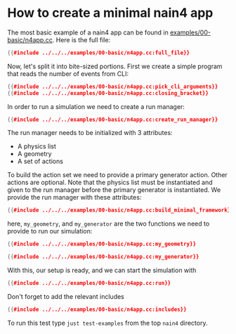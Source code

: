 # How to create a minimal nain4 app

The most basic example of a nain4 app can be found in [examples/00-basic/n4app.cc](../../../examples/00-basic/n4app.cc). Here is the full file:

```c++
{{#include ../../../examples/00-basic/n4app.cc:full_file}}
```

Now, let's split it into bite-sized portions. First we create a simple program that reads the number of events from CLI:
```c++
{{#include ../../../examples/00-basic/n4app.cc:pick_cli_arguments}}
{{#include ../../../examples/00-basic/n4app.cc:closing_bracket}}
```

In order to run a simulation we need to create a run manager:
```c++
{{#include ../../../examples/00-basic/n4app.cc:create_run_manager}}
```

The run manager needs to be initialized with 3 attributes:
- A physics list
- A geometry
- A set of actions

To build the action set we need to provide a primary generator action. Other actions are optional.
Note that the physics list must be instantiated and given to the run manager before the primary generator is instantiated. We provide the run manager with these attributes:

```c++
{{#include ../../../examples/00-basic/n4app.cc:build_minimal_framework}}
```

here, `my_geometry`, and `my_generator` are the two functions we need to provide to run our simulation:

```c++
{{#include ../../../examples/00-basic/n4app.cc:my_geometry}}

{{#include ../../../examples/00-basic/n4app.cc:my_generator}}
```

With this, our setup is ready, and we can start the simulation with
```c++
{{#include ../../../examples/00-basic/n4app.cc:run}}
```

Don't forget to add the relevant includes
```c++
{{#include ../../../examples/00-basic/n4app.cc:includes}}
```

To run this test type `just test-examples` from the top `nain4` directory.
